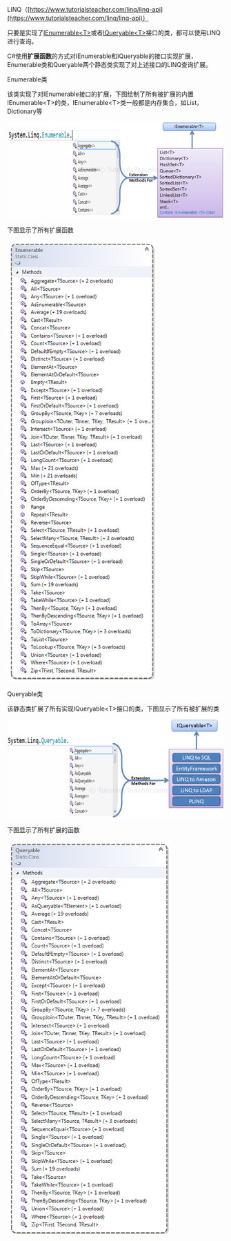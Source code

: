 LINQ（[https://www.tutorialsteacher.com/linq/linq-api](https://www.tutorialsteacher.com/linq/linq-api)）

只要是实现了[IEnumerable&lt;T&gt;](http://msdn.microsoft.com/en-us/library/9eekhta0%28v=vs.110%29.aspx)或者[IQueryable&lt;T&gt;](https://docs.microsoft.com/en-us/dotnet/api/system.linq.iqueryable-1)接口的类，都可以使用LINQ进行查询。

C\#使用**扩展函数**的方式对IEnumerable和IQueryable的接口实现扩展，Enumerable类和Queryable两个静态类实现了对上述接口的LINQ查询扩展。

Enumerable类

该类实现了对IEnumerable接口的扩展，下图绘制了所有被扩展的内置IEnumerable&lt;T&gt;的类，IEnumerable&lt;T&gt;类一般都是内存集合，如List，Dictionary等

![](/CSharp/LINQ/images/Enumerable-extension-methods.png)

下图显示了所有扩展函数

![](/CSharp/LINQ/images/Enumerable.png)

Queryable类

该静态类扩展了所有实现IQueryable&lt;T&gt;接口的类，下图显示了所有被扩展的类

![](/CSharp/LINQ/images/Queryable-extension-methods.png)

下图显示了所有扩展的函数

![](/CSharp/LINQ/images/queryable.png)

